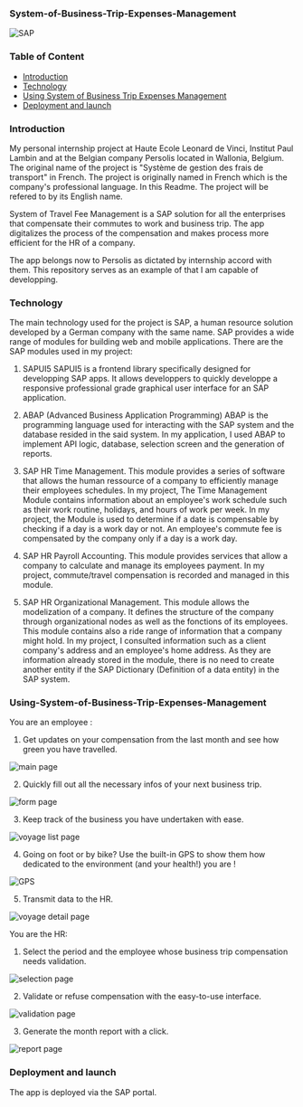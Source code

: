 ### System-of-Business-Trip-Expenses-Management
![SAP](https://logos-download.com/wp-content/uploads/2016/08/SAP_logo.png)

### Table of Content
* [Introduction](#Introduction)
* [Technology](#Technology)
* [Using System of Business Trip Expenses Management](#Using-System-of-Business-Trip-Expenses-Management)
* [Deployment and launch](#Deployment-and-launch)

### Introduction
My personal internship project at Haute Ecole Leonard de Vinci, Institut Paul Lambin and at the Belgian company Persolis located in Wallonia, Belgium. The original name of the project is "Système de gestion des frais de transport" in French. The project is originally named in French which is the company's professional language. In this Readme. The project will be refered to by its English name. 

System of Travel Fee Management is a SAP solution for all the enterprises that compensate their commutes to work and business trip. The app digitalizes the process of the compensation and makes process more efficient for the HR of a company.

The app belongs now to Persolis as dictated by internship accord with them. This repository serves as an example of that I am capable of developping. 

### Technology
The main technology used for the project is SAP, a human resource solution developed by a German company with the same name. SAP provides a wide range of modules for building web and mobile applications. There are the SAP modules used in my project: 

1. SAPUI5
SAPUI5 is a frontend library specifically designed for developping SAP apps. It allows developpers to quickly developpe a responsive professional grade graphical user interface for an SAP application.

2. ABAP (Advanced Business Application Programming)
ABAP is the programming language used for interacting with the SAP system and the database resided in the said system. In my application, I used ABAP to implement API logic, database, selection screen and the generation of reports. 


3. SAP HR Time Management.
This module provides a series of software that allows the human ressource of a company to efficiently manage their employees schedules. In my project, The Time Management Module contains information about an employee's work schedule such as their work routine, holidays, and hours of work per week. In my project, the Module is used to determine if a date is compensable by checking if a day is a work day or not. An employee's commute fee is compensated by the company only if a day is a work day. 

4. SAP HR Payroll Accounting.
This module provides services that allow a company to calculate and manage its employees payment. In my project, commute/travel compensation is recorded and managed in this module. 

5. SAP HR Organizational Management.
This module allows the modelization of a company. It defines the structure of the company through organizational nodes as well as the fonctions of its employees. This module contains also a ride range of information that a company might hold. In my project, I consulted information such as a client company's address and an employee's home address. As they are information already stored in the module, there is no need to create another entity if the SAP Dictionary (Definition of a data entity) in the SAP system.

### Using-System-of-Business-Trip-Expenses-Management
You are an employee : 
1. Get updates on your compensation from the last month and see how green you have travelled.

![main page](https://i.imgur.com/ep7OV1x.jpg?5) 

2. Quickly fill out all the necessary infos of your next business trip.

![form page](https://i.imgur.com/MahGzdK.jpg)

3. Keep track of the business you have undertaken with ease.

![voyage list page](https://i.imgur.com/z5SPewX.jpg)

4. Going on foot or by bike? Use the built-in GPS to show them how dedicated to the environment (and your health!) you are !

![GPS](https://i.imgur.com/iHgWihc.jpg)

5. Transmit data to the HR.

![voyage detail page](https://i.imgur.com/SDG7afS.jpg?1)

You are the HR: 
1. Select the period and the employee whose business trip compensation needs validation.

![selection page](https://i.imgur.com/olLP9qJ.png)

2. Validate or refuse compensation with the easy-to-use interface.

![validation page](https://i.imgur.com/c4hEQFR.png)

3. Generate the month report with a click.

![report page](https://i.imgur.com/vwOpZre.png)

### Deployment and launch
The app is deployed via the SAP portal. 
